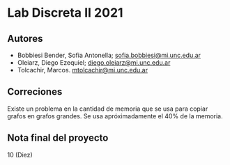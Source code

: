# Lab Discreta II 2021

## Autores

* Bobbiesi Bender, Sofia Antonella; <sofia.bobbiesi@mi.unc.edu.ar>
* Oleiarz, Diego Ezequiel; <diego.oleiarz@mi.unc.edu.ar>
* Tolcachir, Marcos. <mtolcachir@mi.unc.edu.ar>

## Correciones
Existe un problema en la cantidad de memoria que se usa para copiar grafos en grafos grandes. Se usa apróximadamente el 40% de la memoria.

## Nota final del proyecto
10 (Diez)
